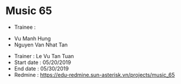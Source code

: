 # Music 65
+ Trainee : 
 - Vu Manh Hung
 - Nguyen Van Nhat Tan
+ Trainer : Le Vu Tan Tuan
+ Start date : 05/20/2019
+ End date : 05/30/2019
+ Redmine : https://edu-redmine.sun-asterisk.vn/projects/music_65
